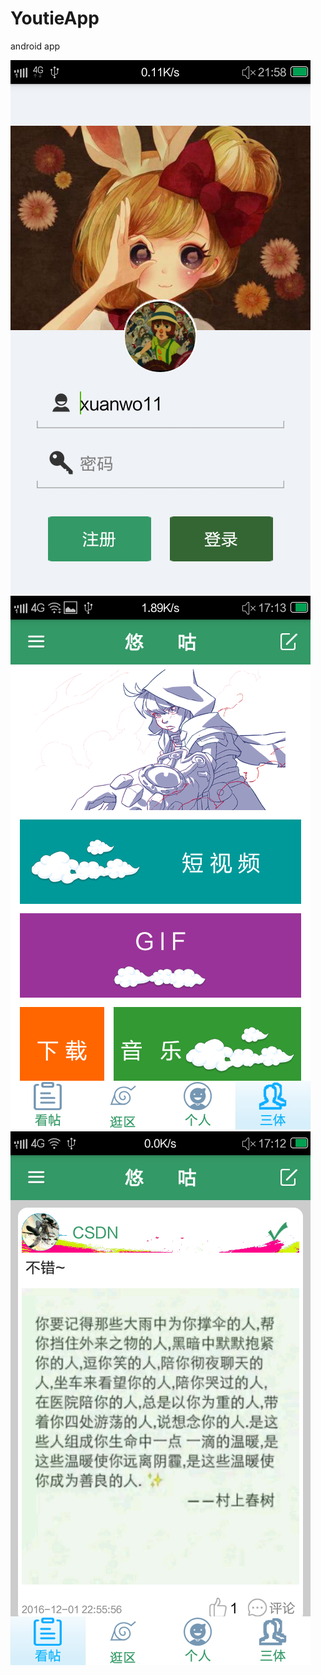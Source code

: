 # YoutieApp
android app
 
![Image text](https://github.com/xuanwo11/YoutieApp/blob/master/screenshots/SRC.png)
![Image text](https://github.com/xuanwo11/YoutieApp/blob/master/screenshots/SRC_20161214_171322.png)
![Image text](https://github.com/xuanwo11/YoutieApp/blob/master/screenshots/SRC_20161214_171249.png)
